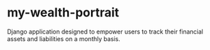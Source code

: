 # my-wealth-portrait
Django application designed to empower users to track their financial assets and liabilities on a monthly basis.

